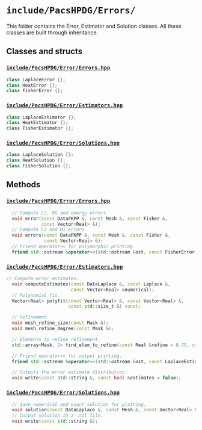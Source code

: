 # `include/PacsHPDG/Errors/`

This folder contains the Error, Estimator and Solution classes. All these classes are built through inheritance.

## Classes and structs

### [`include/PacsHPDG/Error/Errors.hpp`](./Errors.hpp)

```cpp
class LaplaceError {};
class HeatError {};
class FisherError {};
```

### [`include/PacsHPDG/Error/Estimators.hpp`](./Estimators.hpp)

```cpp
class LaplaceEstimator {};
class HeatEstimator {};
class FisherEstimator {};
```

### [`include/PacsHPDG/Error/Solutions.hpp`](./Solutions.hpp)

```cpp
class LaplaceSolution {};
class HeatSolution {};
class FisherSolution {};
```

## Methods

### [`include/PacsHPDG/Error/Errors.hpp`](./Errors.hpp)

```cpp
  // Compute L2, DG and energy errors.
  void error(const DataFKPP &, const Mesh &, const Fisher &,
             const Vector<Real> &);
  // Compute L2 and H1 errors.
  void errors(const DataFKPP &, const Mesh &, const Fisher &,
              const Vector<Real> &);
  // Friend operator<< for polymorphic printing.
  friend std::ostream &operator<<(std::ostream &ost, const FisherError &error) 
```

### [`include/PacsHPDG/Error/Estimators.hpp`](./Estimators.hpp)

```cpp
// Compute error estimates.
  void computeEstimates(const DataLaplace &, const Laplace &,
                        const Vector<Real> &numerical);
  // Polynomial fit.
  Vector<Real> polyfit(const Vector<Real> &, const Vector<Real> &,
                       const std::size_t &) const;

  // Refinement.
  void mesh_refine_size(const Mask &);
  void mesh_refine_degree(const Mask &);

  // Elements to refine refinement.
  std::array<Mask, 2> find_elem_to_refine(const Real &refine = 0.75, const Real &speed = 1.0);

  // Friend operator<< for output printing.
  friend std::ostream &operator<<(std::ostream &ost, const LaplaceEstimator &estimator);

  // Outputs the error estimate distribution.
  void write(const std::string &, const bool &estimates = false);
```

### [`include/PacsHPDG/Error/Solutions.hpp`](./Solutions.hpp)

```cpp
  // Save numerical and exact solution for plotting.
  void solution(const DataLaplace &, const Mesh &, const Vector<Real> &);
  // Output solution in a .sol file.
  void write(const std::string &);
```